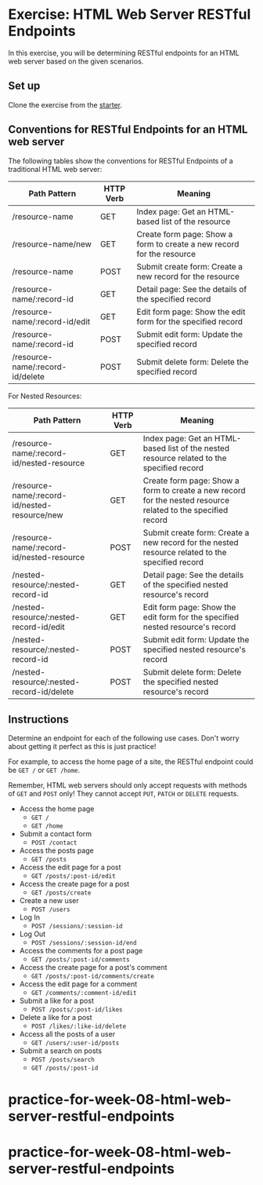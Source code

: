 # Exercise: HTML Web Server RESTful Endpoints

In this exercise, you will be determining RESTful endpoints for an HTML web
server based on the given scenarios.

## Set up

Clone the exercise from the [starter].

## Conventions for RESTful Endpoints for an HTML web server

The following tables show the conventions for RESTful Endpoints of a traditional
HTML web server:

| Path Pattern                     | HTTP Verb | Meaning                                                               |
| -------------------------------- | --------- | --------------------------------------------------------------------- |
| /resource-name                   | GET       | Index page: Get an HTML-based list of the resource                    |
| /resource-name/new               | GET       | Create form page: Show a form to create a new record for the resource |
| /resource-name                   | POST      | Submit create form: Create a new record for the resource              |
| /resource-name/:record-id        | GET       | Detail page: See the details of the specified record                  |
| /resource-name/:record-id/edit   | GET       | Edit form page: Show the edit form for the specified record           |
| /resource-name/:record-id        | POST      | Submit edit form: Update the specified record                         |
| /resource-name/:record-id/delete | POST      | Submit delete form: Delete the specified record                       |

For Nested Resources:

| Path Pattern                                  | HTTP Verb | Meaning                                                                                                      |
| --------------------------------------------- | --------- | ------------------------------------------------------------------------------------------------------------ |
| /resource-name/:record-id/nested-resource     | GET       | Index page: Get an HTML-based list of the nested resource related to the specified record                    |
| /resource-name/:record-id/nested-resource/new | GET       | Create form page: Show a form to create a new record for the nested resource related to the specified record |
| /resource-name/:record-id/nested-resource     | POST      | Submit create form: Create a new record for the nested resource related to the specified record              |
| /nested-resource/:nested-record-id            | GET       | Detail page: See the details of the specified nested resource's record                                       |
| /nested-resource/:nested-record-id/edit       | GET       | Edit form page: Show the edit form for the specified nested resource's record                                |
| /nested-resource/:nested-record-id            | POST      | Submit edit form: Update the specified nested resource's record                                              |
| /nested-resource/:nested-record-id/delete     | POST      | Submit delete form: Delete the specified nested resource's record                                            |

## Instructions

Determine an endpoint for each of the following use cases. Don't worry about
getting it perfect as this is just practice!

For example, to access the home page of a site, the RESTful endpoint could be
`GET /` or `GET /home`.

Remember, HTML web servers should only accept requests with methods of `GET` and
`POST` only! They cannot accept `PUT`, `PATCH` or `DELETE` requests.

- Access the home page
  - `GET /`
  - `GET /home`
- Submit a contact form
  - `POST /contact`
- Access the posts page
  - `GET /posts`
- Access the edit page for a post
  - `GET /posts/:post-id/edit`
- Access the create page for a post
  - `GET /posts/create`
- Create a new user
  - `POST /users`
- Log In
  - `POST /sessions/:session-id`
- Log Out
  - `POST /sessions/:session-id/end`
- Access the comments for a post page
  - `GET /posts/:post-id/comments`
- Access the create page for a post's comment
  - `GET /posts/:post-id/comments/create`
- Access the edit page for a comment
  - `GET /comments/:comment-id/edit`
- Submit a like for a post
  - `POST /posts/:post-id/likes`
- Delete a like for a post
  - `POST /likes/:like-id/delete`
- Access all the posts of a user
  - `GET /users/:user-id/posts`
- Submit a search on posts
  - `POST /posts/search`
  - `GET /posts/:post-id`

[starter]: https://github.com/appacademy/practice-for-week-08-html-web-server-restful-endpoints
# practice-for-week-08-html-web-server-restful-endpoints
# practice-for-week-08-html-web-server-restful-endpoints
